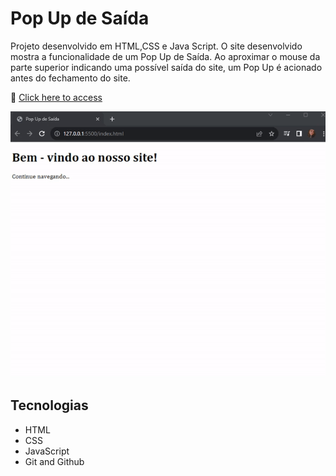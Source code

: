# Pop Up de Saída

Projeto desenvolvido em HTML,CSS e Java Script. O site desenvolvido mostra a funcionalidade de um Pop Up de Saída. Ao aproximar o mouse da parte superior indicando uma possível saída do site, um Pop Up é acionado antes do fechamento do site.

🔗 [Click here to access](https://n4ju15.github.io/pop_up_saida/)

<div align="center">
<img src="./assets/pop_up.gif">
</div>

## Tecnologias

- HTML
- CSS
- JavaScript
- Git and Github





